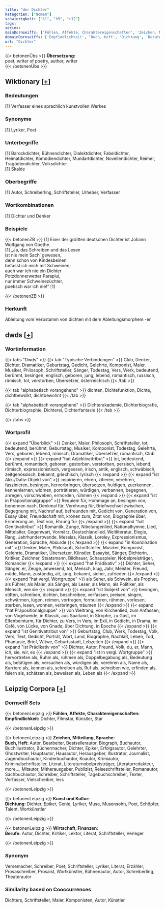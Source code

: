 ```yaml
---
title: "der Dichter"
kategorien: ["Nomen"]
schwierigkeit: ["k1", "h5", "r12"]
tags:
series:
mainDornseiffs: ['Fühlen, Affekte, Charaktereigenschaften', 'Zeichen, Mitteilung, Sprache', 'Kunst und Kultur', 'Wirtschaft, Finanzen']
domainDornseiffs: ['Empfindlichkeit', 'Buch, Heft', 'Dichtung', 'Berufe']
url: "Dichter"
---
```


{{< betonenÜbs >}}
**Übersetzung:**  
poet, writer of poetry, author, writer  
{{< /betonenÜbs >}}

## Wiktionary [[+](https://de.wiktionary.org/wiki/Dichter)]

### Bedeutungen
[1] Verfasser eines sprachlich kunstvollen Werkes  

### Synonyme
[1] Lyriker, Poet  

### Unterbegriffe
[1] Barockdichter, Bühnendichter, Dialektdichter, Fabeldichter, Heimatdichter, Komödiendichter, Mundartdichter, Novellendichter, Reimer, Tragödiendichter, Volksdichter  
[1] Skalde  

### Oberbegriffe
[1] Autor, Schreiberling, Schriftsteller, Urheber, Verfasser  

### Wortkombinationen
[1] Dichter und Denker  

### Beispiele
{{< betonenZB >}}
[1] Einer der größten deutschen Dichter ist Johann Wolfgang von Goethe.  
[1] „Ja, das Schreiben und das Lesen  
ist nie mein Sach’ gewesen,  
denn schon von Kindesbeinen  
befasst ich mich mit Schweinen;  
auch war ich nie ein Dichter  
Potzdonnerwetter Paraplui,  
nur immer Schweinezüchter,  
poetisch war ich nie!“ [1]  

{{< /betonenZB >}}
### Herkunft
Ableitung vom Verbstamm von dichten mit dem Ableitungsmorphem -er  



## dwds [[+](https://www.dwds.de/wb/Dichter)]

### Wortinformation
{{< tabs "Dwds" >}}
{{< tab "Typische Verbindungen" >}}
Club, Denker, Dichter, Dramatiker, Geburtstag, Gedicht, Gelehrte, Komponist, Maler, Musiker, Philosoph, Schriftsteller, Sänger, Todestag, Vers, Werk, bedeutend, berühmt, besingen, englisch, geboren, jung, lebend, romantisch, russisch, römisch, tot, verstorben, Übersetzer, österreichisch
{{< /tab >}}

{{< tab "alphabetisch vorangehend" >}}
dichten, Dichtefunktion, Dichte, dichtbewölkt, dichtbewohnt
{{< /tab >}}

{{< tab "alphabetisch vorangehend" >}}
Dichterakademie, Dichterbiografie, Dichterbiographie, Dichterei, Dichterfantasie
{{< /tab >}}

{{< /tabs >}}

### Wortprofil
{{< expand "Überblick" >}} Denker, Maler, Philosoph, Schriftsteller, tot, bedeutend, berühmt, Geburtstag, Musiker, Komponist, Todestag, Gelehrte, Vers, geboren, lebend, römisch, Dramatiker, Übersetzer, romantisch, Club {{< /expand >}}
{{< expand "hat Adjektivattribut" >}} tot, bedeutend, berühmt, romantisch, geboren, gestorben, verstorben, persisch, lebend, römisch, expressionistisch, vergessen, irisch, antik, englisch, schwäbisch, zeitgenössisch, bekannt, griechisch, lyrisch {{< /expand >}}
{{< expand "ist Akk./Dativ-Objekt von" >}} inspirieren, ehren, zitieren, verehren, faszinieren, besingen, hervorbringen, übersetzen, huldigen, zuerkennen, kennenlernen, widmen, porträtieren, würdigen, verbannen, begegnen, anregen, vorschweben, ermorden, rühmen {{< /expand >}}
{{< expand "ist in Präpositionalgruppe" >}} Requiem für, Hommage an, besingen von, benennen nach, Denkmal für, Verehrung für, Briefwechsel zwischen, Begegnung mit, Nachruf auf, befreunden mit, Gedicht von, Generation von, Essay über, Freundschaft mit, krönen zum, Zitat von, Biographie über, Erinnerung an, Text von, Ehrung für {{< /expand >}}
{{< expand "hat Genitivattribut" >}} Romantik, Zunge, Nibelungenlied, Nationalhymne, Lied, Mittelalter, Gegenwart, Vormärz, Deutschlandlied, Weltliteratur, Elegie, Rang, Jahrhundertwende, Messias, Klassik, Loreley, Expressionismus, Generation, Sprache, Absurde {{< /expand >}}
{{< expand "in Koordination mit" >}} Denker, Maler, Philosoph, Schriftsteller, Musiker, Komponist, Gelehrte, Dramatiker, Übersetzer, Künstler, Essayist, Sänger, Dichterin, Kritiker, Zeichner, Staatsmann, Bildhauer, Schauspieler, Nobelpreisträger, Romancier {{< /expand >}}
{{< expand "hat Prädikativ" >}} Dichter, Seher, Sänger, er, Zeuge, anwesend, tot, Mensch, klug, Jahr, Meister, Freund, müde, Mann, zuständig, alt, jung, bekannt, sicher, zufrieden {{< /expand >}}
{{< expand "hat vergl. Wortgruppe" >}} als Seher, als Schwein, als Prophet, als Führer, als Maler, als Sänger, als Leser, als Mann, als Politiker, als Mensch, wie sie {{< /expand >}}
{{< expand "ist Subjekt von" >}} besingen, stiften, schreiben, dichten, beschreiben, verfassen, preisen, singen, schwärmen, lügen, reimen, vortragen, formulieren, rühmen, vorlesen, sterben, lesen, wohnen, verbringen, träumen {{< /expand >}}
{{< expand "hat Präpositionalgruppe" >}} von Weltrang, von Kirchenlied, zum Anfassen, von Vogelweide, in Klassik, aus Saarland, in Strophe, zu Gast, im Elfenbeinturm, für Dichter, zu Vers, in Vers, im Exil, in Gedicht, in Drama, im Café, von Lücke, von Gnade, über Dichtung, in Epoche {{< /expand >}}
{{< expand "ist Genitivattribut von" >}} Geburtstag, Club, Werk, Todestag, Volk, Vers, Text, Gedicht, Porträt, Wort, Land, Biographie, Nachlaß, Leben, Tod, Phantasie, Brief, Witwe, Geburtsstadt, Lebzeiten {{< /expand >}}
{{< expand "ist Prädikativ von" >}} Dichter, Autor, Freund, Volk, du, er, Mann, ich, sie, wir, es {{< /expand >}}
{{< expand "ist in vergl. Wortgruppe" >}} hervortreten als, Ruhm als, rühmen als, Doppelbegabung als, Bedeutung als, betätigen als, versuchen als, würdigen als, verehren als, Name als, Karriere als, kennen als, schreiben als, Ruf als, schreiben wie, erfinden als, feiern als, schätzen als, beweisen als, Leben als {{< /expand >}}

## Leipzig Corpora [[+](https://corpora.uni-leipzig.de/en/res?word=Dichter&corpusId=deu_newscrawl-public_2018)]

### Dornseiff Sets
{{< betonenLeipzig >}}
**Fühlen, Affekte, Charaktereigenschaften:**  
**Empfindlichkeit:** Dichter, Filmstar, Künstler, Star  

{{< /betonenLeipzig >}}


{{< betonenLeipzig >}}
**Zeichen, Mitteilung, Sprache:**  
**Buch, Heft:** Autor, Bearbeiter, Bestsellerautor, Biograph, Buchautor, Buchillustrator, Büchermacher, Dichter, Epiker, Erfolgsautor, Gelehrter, Ghostwriter, Hauptautor, Hausautor, Herausgeber, Illustrator, Journalist, Jugendbuchautor, Kinderbuchautor, Koautor, Krimiautor, Kriminalschriftsteller, Literat, Literaturnobelpreisträger, Literaturredakteur, more..., Mitautor, Mitherausgeber, Publizist, Reiseschriftsteller, Romanautor, Sachbuchautor, Schreiber, Schriftsteller, Tagebuchschreiber, Texter, Verfasser, Vielschreiber, less  

{{< /betonenLeipzig >}}


{{< betonenLeipzig >}}
**Kunst und Kultur:**  
**Dichtung:** Dichter, Epiker, Genie, Lyriker, Muse, Musensohn, Poet, Schöpfer, Talent, Wortkünstler  

{{< /betonenLeipzig >}}


{{< betonenLeipzig >}}
**Wirtschaft, Finanzen:**  
**Berufe:** Autor, Dichter, Kritiker, Lektor, Literat, Schriftsteller, Verleger  

{{< /betonenLeipzig >}}

### Synonym
Versemacher, Schreiber, Poet, Schriftsteller, Lyriker, Literat, Erzähler, Prosaschreiber, Prosaist, Wortkünstler, Bühnenautor, Autor, Schreiberling, Theaterautor


### Similarity based on Cooccurrences
Dichters, Schriftsteller, Maler, Komponisten, Autor, Künstler

